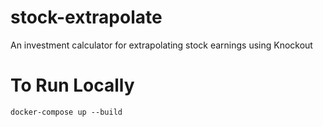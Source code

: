 stock-extrapolate
========

An investment calculator for extrapolating stock earnings using Knockout

To Run Locally
========

`docker-compose up --build`
